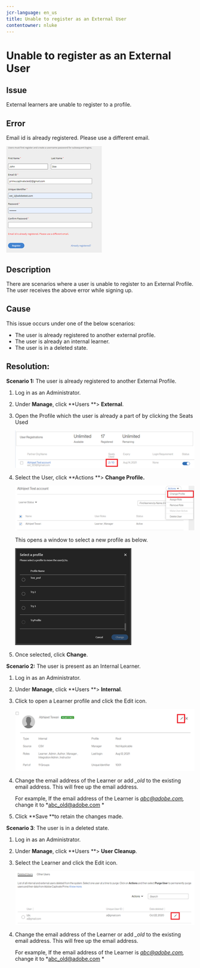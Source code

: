 ```yaml
---
jcr-language: en_us
title: Unable to register as an External User
contentowner: nluke
---
```



# Unable to register as an External User

## Issue

External learners are unable to register to a profile.

## Error

Email id is already registered. Please use a different email.

![](assets/cp-register-profile.png)

## Description

There are scenarios where a user is unable to register to an External Profile. The user receives the above error while signing up.

## Cause

This issue occurs under one of the below scenarios:

* The user is already registered to another external profile.
* The user is already an internal learner.
* The user is in a deleted state.

## Resolution:

**Scenario 1:** The user is already registered to another External Profile.

1. Log in as an Administrator.
1. Under **Manage**, click **Users **> **External**.
1. Open the Profile which the user is already a part of by clicking the Seats Used

   ![](assets/cp-seats-used.png)

1. Select the User, click **Actions **> **Change Profile.**

   ![](assets/cp-change-profile.png)

   This opens a window to select a new profile as below.

   ![](assets/cp-select-profiles.png)

1. Once selected, click **Change**.

**Scenario 2:** The user is present as an Internal Learner.

1. Log in as an Administrator.
1. Under **Manage**, click **Users **> **Internal**.
1. Click to open a Learner profile and click the Edit icon.

   ![](assets/cp-internal-learner.png)

1. Change the email address of the Learner or add *_old* to the existing email address. This will free up the email address.

   For example, If the email address of the Learner is *abc@adobe.com,* change it to *abc_old@adobe.com *

1. Click **Save **to retain the changes made.

**Scenario 3**: The user is in a deleted state.

1. Log in as an Administrator.
1. Under **Manage**, click **Users **> **User Cleanup**.
1. Select the Learner and click the Edit icon.

   ![](assets/cp-deleted-learner.png)

1. Change the email address of the Learner or add *_old* to the existing email address. This will free up the email address.

   For example, If the email address of the Learner is *abc@adobe.com,* change it to *abc_old@adobe.com *

